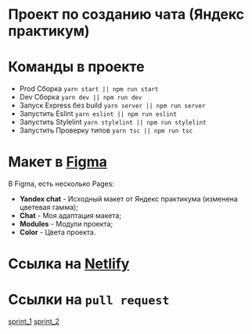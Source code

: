 # Проект по созданию чата (Яндекс практикум)

# Команды в проекте
- Prod Сборка `yarn start || npm run start`
- Dev Сборка `yarn dev || npm run dev`
- Запуск Express без build `yarn server || npm run server`
- Запустить Eslint `yarn eslint || npm run eslint`
- Запустить Stylelint `yarn stylelint || npm run stylelint`
- Запустить Проверку типов `yarn tsc || npm run tsc`


# Макет в [Figma](https://www.figma.com/file/rLeCAzgqTfcNl8OZZmj6se/Chat?node-id=0%3A1)

В Figma, есть несколько Pages:
- **Yandex chat** - Исходный макет от Яндекс практикума (изменена цветевая гамма);
- **Chat** - Моя адаптация макета;
- **Modules** - Модули проекта;
- **Color** - Цвета проекта.

# Ссылка на [Netlify](https://trusting-shannon-d97b93.netlify.app/)
# Ссылки на ```pull request```
[sprint_1](https://github.com/YurikEz/middle.messenger.praktikum.yandex/pull/1)
[sprint_2](https://github.com/YurikEz/middle.messenger.praktikum.yandex/pull/2)